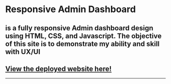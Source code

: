 # Responsive Admin Dashboard
is a fully responsive Admin dashboard design using HTML, CSS, and Javascript.
The objective of this site is to demonstrate my ability and skill with UX/UI
---
## [View the deployed website here!](https://e01n-murphy.github.io/Responsive-Admin-Dashboard/)
---
